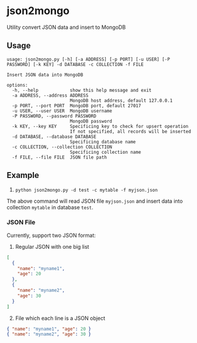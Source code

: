 # json2mongo

Utility convert JSON data and insert to MongoDB

## Usage

```shell
usage: json2mongo.py [-h] [-a ADDRESS] [-p PORT] [-u USER] [-P PASSWORD] [-k KEY] -d DATABASE -c COLLECTION -f FILE

Insert JSON data into MongoDB

options:
  -h, --help            show this help message and exit
  -a ADDRESS, --address ADDRESS
                        MongoDB host address, default 127.0.0.1
  -p PORT, --port PORT  MongoDB port, default 27017
  -u USER, --user USER  MongoDB username
  -P PASSWORD, --password PASSWORD
                        MongoDB password
  -k KEY, --key KEY     Specificing key to check for upsert operation
                        If not specified, all records will be inserted
  -d DATABASE, --database DATABASE
                        Specificing database name
  -c COLLECTION, --collection COLLECTION
                        Specificing collection name
  -f FILE, --file FILE  JSON file path
```

## Example

1. `python json2mongo.py -d test -c mytable -f myjson.json`

The above command will read JSON file `myjson.json` and insert data into collection `mytable` in database `test`.

### JSON File

Currently, support two JSON format:

1. Regular JSON with one big list

```json
[
  {
    "name": "myname1",
    "age": 20
  },
  {
    "name": "myname2",
    "age": 30
  }
]
```

2. File which each line is a JSON object

```json
{ "name": "myname1", "age": 20 }
{ "name": "myname2", "age": 30 }
```
